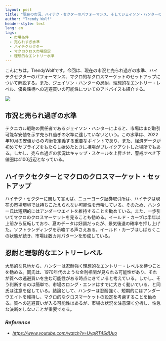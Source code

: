 ```yaml
---
layout: post
title: "現在の市況、ハイテク・セクターのパフォーマンス、そしてジェイソン・ハンターのアドバイス"
author: "Trendy Wolf"
header-style: text
lang: en
tags:
  - 市場条件
  - 売られすぎ水準
  - ハイテクセクター
  - マクロクロス市場設定
  - 理想的なエントリー水準
---
```


こんにちは。TrendyWolfです。今回は、現在の市況と売られ過ぎの水準、ハイテクセクターのパフォーマンス、マクロ的なクロスマーケットのセットアップについて解説する。また、ジェイソン・ハンターの忍耐、理想的なエントリー・レベル、優良銘柄への逃避買いの可能性についてのアドバイスも紹介する。

<img
    src="https://i.ytimg.com/vi/UvpRT4SdUuo/hqdefault.jpg"
/>


## 市況と売られ過ぎの水準
テクニカル戦略の責任者であるジェイソン・ハンターによると、市場はまだ取引可能な安値を示す売られ過ぎの水準に達していないという。この水準は、2022年10月の安値からの均衡を定義する重要なポイントであり、また、経済データが初めてサプライズをもたらし始めたときに相場がブレイクアウトした場所でもある。しかし、売られ過ぎの状況はキャップ・スケールを上昇させ、警戒すべき下値圏は4100近辺となっている。

## ハイテクセクターとマクロのクロスマーケット・セットアップ
ハイテク・セクターに関して言えば、ニューヨーク証券取引所は、ハイテクは現在の市場環境では持ちこたえられない可能性を示唆している。そのため、ハンター氏は短期的にはアンダーウエイトを維持することを勧めている。また、一歩引いてマクロのクロスマーケットを見ることも勧める。イールド・カーブは半年以上前から反転しており、夏のデータは好調だったが、景気後退の確率を押し上げた。ソフトランディングを示唆する声さえある。イールド・カーブはしばらくこの状態が続き、市場は数カ月パターンを形成している。

## 忍耐と理想的なエントリーレベル
大局的な見地から、ハンターは忍耐強く理想的なエントリー・レベルを待つことを勧める。同氏は、1970年代のような金利相関が見られる可能性があり、それが質への逃避買いを生む可能性がある時点にきていると考えている。しかし、そう判断するのは簡単で、市場のロング・エンドはすでに大きく動いている、と同氏は注意を促している。結論として、ハンターは忍耐強く、短期的にはアンダーウエイトを維持し、マクロ的なクロスマーケットの設定を考慮することを勧める。質への逃避買いが入る可能性はあるが、市場の状況を注意深く分析し、性急な決断をしないことが重要である。


### _Reference_
- _https://www.youtube.com/watch?v=UvpRT4SdUuo_

